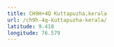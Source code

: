 ```yaml
---
title: CH9H+4Q Kuttapuzha,kerala
url: /ch9h-4q-kuttapuzha-kerala/
latitude: 9.418
longitude: 76.579
---
```


